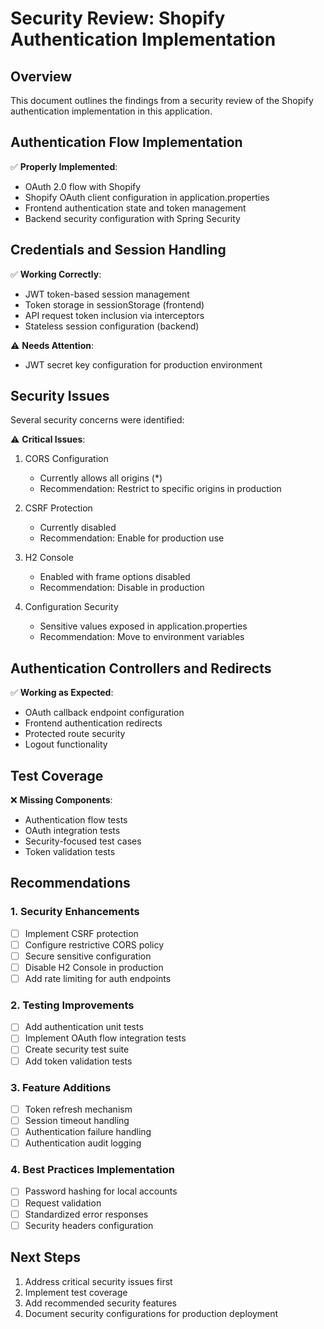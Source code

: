 # Security Review: Shopify Authentication Implementation

## Overview
This document outlines the findings from a security review of the Shopify authentication implementation in this application.

## Authentication Flow Implementation
✅ **Properly Implemented**:
- OAuth 2.0 flow with Shopify
- Shopify OAuth client configuration in application.properties
- Frontend authentication state and token management
- Backend security configuration with Spring Security

## Credentials and Session Handling
✅ **Working Correctly**:
- JWT token-based session management
- Token storage in sessionStorage (frontend)
- API request token inclusion via interceptors
- Stateless session configuration (backend)

⚠️ **Needs Attention**:
- JWT secret key configuration for production environment

## Security Issues
Several security concerns were identified:

⚠️ **Critical Issues**:
1. CORS Configuration
   - Currently allows all origins (*)
   - Recommendation: Restrict to specific origins in production

2. CSRF Protection
   - Currently disabled
   - Recommendation: Enable for production use

3. H2 Console
   - Enabled with frame options disabled
   - Recommendation: Disable in production

4. Configuration Security
   - Sensitive values exposed in application.properties
   - Recommendation: Move to environment variables

## Authentication Controllers and Redirects
✅ **Working as Expected**:
- OAuth callback endpoint configuration
- Frontend authentication redirects
- Protected route security
- Logout functionality

## Test Coverage
❌ **Missing Components**:
- Authentication flow tests
- OAuth integration tests
- Security-focused test cases
- Token validation tests

## Recommendations

### 1. Security Enhancements
- [ ] Implement CSRF protection
- [ ] Configure restrictive CORS policy
- [ ] Secure sensitive configuration
- [ ] Disable H2 Console in production
- [ ] Add rate limiting for auth endpoints

### 2. Testing Improvements
- [ ] Add authentication unit tests
- [ ] Implement OAuth flow integration tests
- [ ] Create security test suite
- [ ] Add token validation tests

### 3. Feature Additions
- [ ] Token refresh mechanism
- [ ] Session timeout handling
- [ ] Authentication failure handling
- [ ] Authentication audit logging

### 4. Best Practices Implementation
- [ ] Password hashing for local accounts
- [ ] Request validation
- [ ] Standardized error responses
- [ ] Security headers configuration

## Next Steps
1. Address critical security issues first
2. Implement test coverage
3. Add recommended security features
4. Document security configurations for production deployment